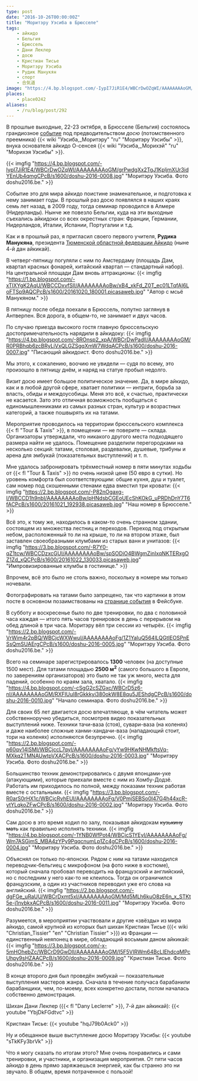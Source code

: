 ```yaml
---
type: post
date: "2016-10-26T00:00:00Z"
title: "Моритэру Уэсиба в Брюсселе"
tags:
    - айкидо
    - Бельгия
    - Брюссель
    - Дани Леклер
    - досю
    - Кристиан Тисье
    - Моритэру Уэсиба
    - Рудик Манукян
    - спорт
    - 合気道
image: "https://4.bp.blogspot.com/-IypI7JiR1E4/WBCrDwOZqWI/AAAAAAAAoGM/grPwdgXx2TgJ1KpljmXUr3idYEnUb4qmgCPcB/s1600/doshu-2016-0008.jpg"
places:
    - place0242
aliases:
    - /ru/blog/post/292
---
```


В прошлые выходные, 22-23 октября, в Брюсселе (Бельгия) состоялось грандиозное [событие](http://www.doshu2016.be/) под предводительством *досю* (потомственного преемника) {{< wiki "Уэсиба,_Моритэру" "ru" "Моритэру Уэсибы" >}}, внука основателя айкидо О-сенсея {{< wiki "Уэсиба,_Морихэй" "ru" "Морихэя Уэсибы" >}}.

<!--more-->

{{< imgfig "https://4.bp.blogspot.com/-IypI7JiR1E4/WBCrDwOZqWI/AAAAAAAAoGM/grPwdgXx2TgJ1KpljmXUr3idYEnUb4qmgCPcB/s1600/doshu-2016-0008.jpg" "Моритэру Уэсиба. Фото doshu2016.be." >}}

Событие это для мира айкидо поистине знаменательное, и подготовка к нему занимает годы. В прошлый раз досю появлялся в наших краях семь лет назад, в 2009 году, тогда семинар проводился в Алмере (Нидерланды). Нынче же повезло Бельгии, куда на эти выходные съехались айкидоки со всех окрестных стран: Франции, Германии, Нидерландов, Италии, Испании, Португалии и т.д.

Как и в прошлый раз, я пригласил своего первого учителя, **Рудика Манукяна**, президента [Тюменской областной федерации Айкидо](http://aikido72.ru/) (ныне 4-й дан айкикай).

В четверг-пятницу погуляли с ним по Амстердаму (площадь Дам, квартал красных фонарей, китайский квартал — стандартный набор). На центральной площади Дам вновь аттракционы:
{{< imgfig "https://1.bp.blogspot.com/-xTIXYgK2AqU/WBCCDxvfSII/AAAAAAAAoBw/xB4_xkFd_Z0T_ec01LTqfAI6LoFTSp9AQCPcB/s1600/20161020_180001.picasaweb.jpg" "Автор с мсьё Манукяном." >}}

В пятницу после обеда поехали в Брюссель, попутно заглянув в Антверпен. Вся дорога, в общем-то, не занимает и двух часов.

По случаю приезда высокого гостя главную брюссельскую достопримечательность нарядили в айкидоку:
{{< imgfig "https://4.bp.blogspot.com/-8ROnsp2_xpA/WBCrDwPadlI/AAAAAAAAoGM/R0PRBhqb6zcBRyLjVxQLGZSgqXmW7WdqACPcB/s1600/doshu-2016-0007.jpg" "Писающий айкидоист. Фото doshu2016.be." >}}

Мы этого, к сожалению, воочию не увидели — судя по всему, это произошло в пятницу днём, и наряд на статуе пробыл недолго.

Визит досю имеет большое политическое значение. Да, в мире айкидо, как и в любой другой сфере, хватает политики — интриги, борьба за власть, обиды и междоусобицы. Меня это всё, к счастью, практически не касается. Зато это отличная возможность пообщаться с единомышленниками из самых разных стран, культур и возрастных категорий, а также пошвырять их на татами.

Мероприятие проводилось на территории брюссельского комплекса {{< fl "Tour & Taxis" >}}, в помещении — не поверите — склада. Организаторы утверждали, что никакого другого места подходящего размера найти не удалось. Помещение разделили перегородками на несколько секций: татами, столовая, раздевалки, душевые, трибуны и арена для эмбукай (показательных выступлений) и т. п.

Мне удалось забронировать трёхместный номер в пяти минутах ходьбы от {{< fl "Tour & Taxis" >}} по очень низкой цене (50 евро в сутки). Но уровень комфорта был соответствующим: общие кухня, душ и туалет, сам номер под скошенными стенами едва вместил три кровати:
{{< imgfig "https://2.bp.blogspot.com/-P82nOgaxg-I/WBCCD1h9nbI/AAAAAAAAoBw/pHNdsbCGEoUEcShKOkG_uPRDhDnY7T6fACPcB/s1600/20161021_192938.picasaweb.jpg" "Наш номер в Брюсселе." >}}

Всё это, к тому же, находилось в каком-то очень странном здании, состоящем из множества лестниц и переходов. Переход под открытым небом, расположенный то ли на крыше, то ли на втором этаже, был заставлен своеобразными клумбами из старых ванн и унитазов:
{{< imgfig "https://3.bp.blogspot.com/-R7Y0-qZ1tcw/WBCCDzxcGUI/AAAAAAAAoBw/spSODiO4BWgmZinIxqNKTERxgOZ1Zd_xQCPcB/s1600/20161022_130033.picasaweb.jpg" "Импровизированные клумбы в гостинице." >}}

Впрочем, всё это было не столь важно, поскольку в номере мы только ночевали.

Фотографировать на татами было запрещено, так что картинки в этом посте в основном позаимствованы на [странице события](https://www.facebook.com/doshu2016/) в Фейсбуке.

В субботу и воскресенье было по две тренировки, по два с половиной часа каждая — итого пять часов тренировок в день с перерывом на обед длиной в три часа. Моритэру вёл три сессии из четырёх.
{{< imgfig "https://2.bp.blogspot.com/-VrWim4r2pBQ/WBCjcWXWwuI/AAAAAAAAoFg/1Z1YaIuQ564lLQGtIEOSPnESsQmSUAErgCPcB/s1600/doshu-2016-0005.jpg" "Моритэру Уэсиба. Фото doshu2016.be." >}}

Всего на семинаре зарегистрировалось **1300** человек (на доступные 1500 мест). Для татами площадью **2500 м<sup>2</sup>** (самого большого в Европе, по заверениям организаторов) это было не так уж много, места для падений, особенно по краям зала, хватало.
{{< imgfig "https://4.bp.blogspot.com/-cSgG2cSZGxc/WBCrD5z6-nI/AAAAAAAAoGM/RXFIUul8rGkkkyi380okW8E8qu5JEShdgCPcB/s1600/doshu-2016-0010.jpg" "Начало семинара. Фото doshu2016.be." >}}

Для своих 65 лет двигается досю впечатляюще, в чём читатель может собственноручно убедиться, посмотрев видео показательных выступлений ниже. Техники тачи-ваза (стоя), сувари-ваза (на коленях) и даже наиболее сложные ханми-хандачи-ваза (нападающий стоит, тори на коленях) исполняются безупречно.
{{< imgfig "https://2.bp.blogspot.com/-p60qv14lSMI/WBCjccL7qyI/AAAAAAAAoFg/yYw9HKwNHMkftsVq-MXkq2TMNAUwtpVXACPcB/s1600/doshu-2016-0003.jpg" "Моритэру Уэсиба. Фото doshu2016.be." >}}

Большинство техник демонстрировались с двумя японцами-уке (атакующими), которые приехали вместе с ним из Хомбу-Додзё. Работать им приходилось по полной, между показами техник работая вместе с остальными.
{{< imgfig "https://3.bp.blogspot.com/-R0arS0rHX1c/WBCjcRvhEUI/AAAAAAAAoFg/V0PmjSEBSo0I47G4h44xcR-ytYLqkoZFwCPcB/s1600/doshu-2016-0002.jpg" "Моритэру Уэсиба. Фото doshu2016.be." >}}

Сам досю в это время ходил по залу, показывая айкидокам ~~кузькину мать~~ как правильно исполнять техники.
{{< imgfig "https://4.bp.blogspot.com/-1YNB0WfPot4/WBCjcS1YEyI/AAAAAAAAoFg/Wm7ASGjmS_MBA4zYPy9PqqcnumLp1Zc4gCPcB/s1600/doshu-2016-0004.jpg" "Моритэру Уэсиба. Фото doshu2016.be." >}}

Объяснял он только по-японски. Рядом с ним на татами находился переводчик-бельгиец с микрофоном (на фото ниже в костюме), который сначала пробовал переводить на французский и английский, но с последним у него как-то не клеилось. Тогда он ограничился французским, а один из участников переводил уже его слова на английский.
{{< imgfig "https://2.bp.blogspot.com/-dgFGe_uRaUU/WBCrDxmt5xI/AAAAAAAAoGM/Md5MLh6kuO8zE6n_x_STKt5e-j1nvbkxACPcB/s1600/doshu-2016-0011.jpg" "Моритэру Уэсиба. Фото doshu2016.be." >}}

Разумеется, в мероприятии участвовали и другие «звёзды» из мира айкидо, самой крупной из которых был шихан Кристиан Тисье ({{< wiki "Christian_Tissier" "en" "Christian Tissier" >}}) из Франции — единственный неяпонец в мире, обладающий восьмым даном айкикай:
{{< imgfig "https://3.bp.blogspot.com/-x-5mHOhebZc/WBCrD9GwDII/AAAAAAAAoGM/I5F5VIRWm64BcLIEhdcqMPcUhpy9sHZAACPcB/s1600/doshu-2016-0009.jpg" "Кристиан Тисье. Фото doshu2016.be." >}}

В конце второго дня был проведён эмбукай — показательные выступления мастеров жанра. Сначала в течение получаса барабанили барабанщики, чем, по-моему, всех конкретно достали, потом началась собственно демонстрация.

Шихан Дани Леклер ({{< fl "Dany Leclerre" >}}, 7-й дан айкикай):
{{< youtube "YbjDkFGdtvc" >}}

Кристиан Тисье:
{{< youtube "hqJ79b0Ack0" >}}

Ну и обещанное выше выступление досю Моритэру Уэсибы:
{{< youtube "sTkKFy3brVk" >}}

Что я могу сказать по итогам этого? Мне очень понравились и сами тренировки, и участники, и организация мероприятия. От пяти часов айкидо в день прямо заряжаешься энергией, как бы странно это ни звучало. В общем, время потраченное с пользой!
